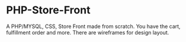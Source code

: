 # PHP-Store-Front
A PHP/MYSQL, CSS, Store Front made from scratch. You have the cart, fulfillment order and more. There are wireframes for design layout.
